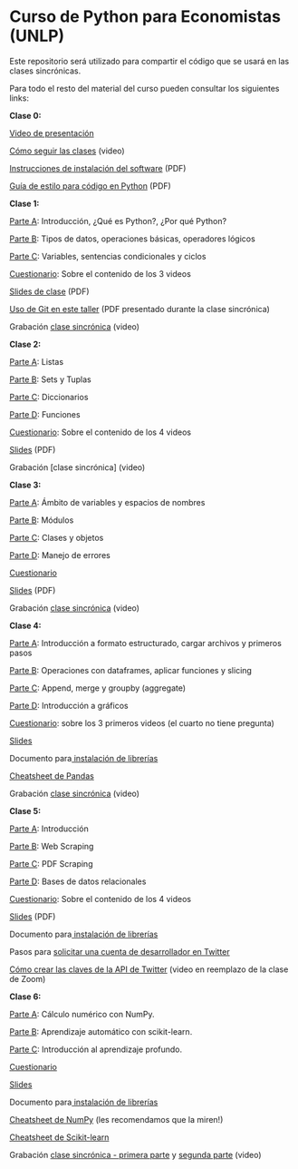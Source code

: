 # Curso de Python para Economistas (UNLP)
Este repositorio será utilizado para compartir el código que se usará en las clases sincrónicas.

Para todo el resto del material del curso pueden consultar los siguientes links:

**Clase 0:**

[Video de presentación](https://www.youtube.com/watch?v=fcLdsjwtUwk&feature=youtu.be&ab_channel=Bel%C3%A9nMichelTorino)

[Cómo seguir las clases](https://www.youtube.com/watch?v=aOHDuqRNGAo&feature=youtu.be&ab_channel=Bel%C3%A9nMichelTorino) (video)

[Instrucciones de instalación del software](https://drive.google.com/file/d/1MgUnJEMSmvyGdpTq8mEK5J58RY8AIXgZ/view) (PDF)

[Guía de estilo para código en Python](https://drive.google.com/file/d/1qRZBr5kIqqH0EkYVXwwh5ZIlIm7tmAOx/view) (PDF)


**Clase 1:**

[Parte A](https://www.youtube.com/watch?v=IStvAWdpVOE&feature=youtu.be&ab_channel=Bel%C3%A9nMichelTorino): Introducción, ¿Qué es Python?, ¿Por qué Python?

[Parte B](https://www.youtube.com/watch?v=ACLsNVi9lbs&feature=youtu.be&ab_channel=Bel%C3%A9nMichelTorino): Tipos de datos, operaciones básicas, operadores lógicos

[Parte C](https://www.youtube.com/watch?v=UdVGfOtK22A&feature=youtu.be&ab_channel=Bel%C3%A9nMichelTorino): Variables, sentencias condicionales y ciclos

[Cuestionario](https://docs.google.com/forms/d/e/1FAIpQLSdYYKFWHsGMPGCBQvGmQHJ-rl0gCdKk2XxBVoe451C6gWg5LA/viewform): Sobre el contenido de los 3 videos

[Slides de clase](https://drive.google.com/file/d/1cPaH8rpiVQeaFhMHlLUVzik98JRtbtV_/view) (PDF)

[Uso de Git en este taller](https://drive.google.com/file/d/1yQKfluwcfbnZq4hM1LCLYhejCtgebEGs/view) (PDF presentado durante la clase sincrónica)

Grabación [clase sincrónica](https://www.youtube.com/watch?v=79L9mKv3Y9I&feature=youtu.be&ab_channel=Bel%C3%A9nMichelTorino) (video)

**Clase 2:**

[Parte A](https://www.youtube.com/watch?v=NkWz-y3P8ew&feature=youtu.be&ab_channel=Bel%C3%A9nMichelTorino): Listas

[Parte B](https://www.youtube.com/watch?v=yIZgOg9PCOM&feature=youtu.be&ab_channel=Bel%C3%A9nMichelTorino): Sets y Tuplas

[Parte C](https://www.youtube.com/watch?v=UdVGfOtK22A&feature=youtu.be): Diccionarios

[Parte D](https://www.youtube.com/watch?v=-Dk9e_qZ084&feature=youtu.be&ab_channel=Bel%C3%A9nMichelTorino): Funciones

[Cuestionario](https://forms.gle/cyyVru6AJ23v7Fo19): Sobre el contenido de los 4 videos

[Slides](https://drive.google.com/file/d/1Ar_Hg8msJyH-qRYamD6_DplxV9Y7fsMu/view) (PDF)

Grabación [clase sincrónica] (video)

**Clase 3:**

[Parte A](https://www.youtube.com/watch?v=LKMOgH7F7RY&feature=youtu.be&ab_channel=RodrigoBonazzola): Ámbito de variables y espacios de nombres

[Parte B](https://www.youtube.com/watch?v=nurA82NFMAc&feature=youtu.be&ab_channel=RodrigoBonazzola): Módulos

[Parte C](https://www.youtube.com/watch?v=Wjn6xtkWNOM&feature=youtu.be&ab_channel=RodrigoBonazzola): Clases y objetos

[Parte D](https://www.youtube.com/watch?v=AcupFCX_F6E&feature=youtu.be&ab_channel=RodrigoBonazzola): Manejo de errores

[Cuestionario](https://docs.google.com/forms/d/e/1FAIpQLSdcw-WBcoJNT2-cQbRjX6ssL5eILidQfhVkibOkBgsEztVRLw/viewform?usp=sf_link)

[Slides](https://drive.google.com/file/d/17bxcgxKl56UnNNI7nAmjIb1Kd3_ZPkAd/view?usp=sharing) (PDF)

Grabación [clase sincrónica](https://www.youtube.com/watch?v=XhWLceXgCss&feature=youtu.be) (video)

**Clase 4:**

[Parte A](https://youtu.be/lTOE2WtIJUs): Introducción a formato estructurado, cargar archivos y primeros pasos

[Parte B](https://youtu.be/-QiXSYF2-24): Operaciones con dataframes, aplicar funciones y slicing

[Parte C](https://youtu.be/8Pi60sctBIU): Append, merge y groupby (aggregate)

[Parte D](https://youtu.be/gkuZBURDXEU): Introducción a gráficos

[Cuestionario](https://forms.gle/XT8WzMqGUsiVXBZM7): sobre los 3 primeros videos (el cuarto no tiene pregunta)

[Slides](https://drive.google.com/file/d/1lrAD5uTDUcMit28woW3lEPlXdB5FdFhw/view)

Documento para[ instalación de librerías](https://drive.google.com/file/d/1qm3_EP4WQKSnS5bO459r-0fk-iLAZ9ck/view?usp=sharing)

[Cheatsheet de Pandas](https://drive.google.com/file/d/1WRBsn5hLalIgDjMXcLKwMhJI91GWdKVT/view?usp=sharing)

Grabación [clase sincrónica](https://www.youtube.com/watch?v=-PLYhkuXva8&feature=youtu.be&ab_channel=RodrigoBonazzola) (video)


**Clase 5:**

[Parte A](https://www.youtube.com/watch?v=NnX9VlHwRWo&feature=youtu.be&ab_channel=Bel%C3%A9nMichelTorino): Introducción

[Parte B](https://www.youtube.com/watch?v=fKrA4a007K4&feature=youtu.be): Web Scraping

[Parte C](https://www.youtube.com/watch?v=uWTWtUxeYLA&feature=youtu.be): PDF Scraping

[Parte D](https://www.youtube.com/watch?v=P7ZJi-qaTq8&feature=youtu.be): Bases de datos relacionales

[Cuestionario](https://docs.google.com/forms/d/e/1FAIpQLSfb7zlEHh3gllD3iUUWwPCMwyQPd0Z04F3XpArSKQzPkYvGHA/viewform): Sobre el contenido de los 4 videos

[Slides](https://drive.google.com/file/d/1W48b7qFm4c1sulPxEBsD2PdT1s27xe7v/view) (PDF)

Documento para[ instalación de librerías](https://drive.google.com/file/d/1FXblXmYD2_M_SarOWKM9huYuNM6sLzc0/view?usp=sharing)

Pasos para [solicitar una cuenta de desarrollador en Twitter](https://drive.google.com/file/d/14TOoLo5rXiVPppp4d33lVmGi7XVTBUlp/view?usp=sharing)

[Cómo crear las claves de la API de Twitter](https://www.youtube.com/watch?v=qk9gdvDuTFo&feature=youtu.be&ab_channel=RodrigoBonazzola) (video en reemplazo de la clase de Zoom)


**Clase 6:**

[Parte A](https://www.youtube.com/watch?v=D15VaaLQRj4&feature=youtu.be&ab_channel=RodrigoBonazzola): Cálculo numérico con NumPy.

[Parte B](https://www.youtube.com/watch?v=Wn5yMPLXAL8&feature=youtu.be&ab_channel=RodrigoBonazzola): Aprendizaje automático con scikit-learn.

[Parte C](https://www.youtube.com/watch?v=bLNBOB2Mfco&feature=youtu.be&ab_channel=RodrigoBonazzola): Introducción al aprendizaje profundo.

[Cuestionario](https://docs.google.com/forms/d/1jN-OMN0_P7mUQk6KoJ5B65xSC8avzUGC3sK-pbYIAWg/viewform?edit_requested=true)

[Slides](https://drive.google.com/file/d/1djeZUOVwMVZ3Lg_phCJ7pMcluBGetWWu/view)

Documento para[ instalación de librerías](https://drive.google.com/file/d/1CyHChiHy7CBYQyTKoqQaIPuF-RdAGVqw/view?usp=sharing)

[Cheatsheet de NumPy](https://s3.amazonaws.com/assets.datacamp.com/blog_assets/Numpy_Python_Cheat_Sheet.pdf) (les recomendamos que la miren!)

[Cheatsheet de Scikit-learn](https://s3.amazonaws.com/assets.datacamp.com/blog_assets/Scikit_Learn_Cheat_Sheet_Python.pdf)

Grabación [clase sincrónica - primera parte](https://www.youtube.com/watch?v=F-JIMBBmyMs&feature=youtu.be) y [segunda parte](https://www.youtube.com/watch?v=Be2macS2sd4&feature=youtu.be) (video)
